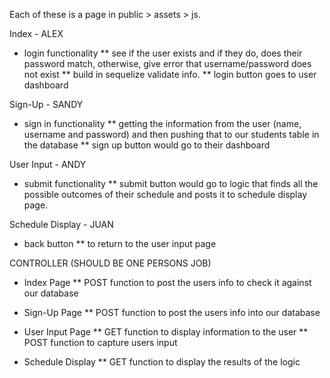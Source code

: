 Each of these is a page in public > assets > js. 

Index - ALEX
  * login functionality
    ** see if the user exists and if they do, does their password match, otherwise, give error that username/password does not exist
    ** build in sequelize validate info.
    ** login button goes to user dashboard

Sign-Up - SANDY
  * sign in functionality
  ** getting the information from the user (name, username and password) and then pushing that to our students table in the database
    ** sign up button would go to their dashboard

User Input - ANDY
  * submit functionality
  ** submit button would go to logic that finds all the possible outcomes of their schedule and posts it to schedule display page.

Schedule Display - JUAN
  * back button
  ** to return to the user input page

<!-- ===================================================== -->

CONTROLLER (SHOULD BE ONE PERSONS JOB)
* Index Page 
  ** POST function to post the users info to check it against our database

* Sign-Up Page
  ** POST function to post the users info into our database

* User Input Page
  ** GET function to display information to the user
  ** POST function to capture users input

* Schedule Display
  ** GET function to display the results of the logic